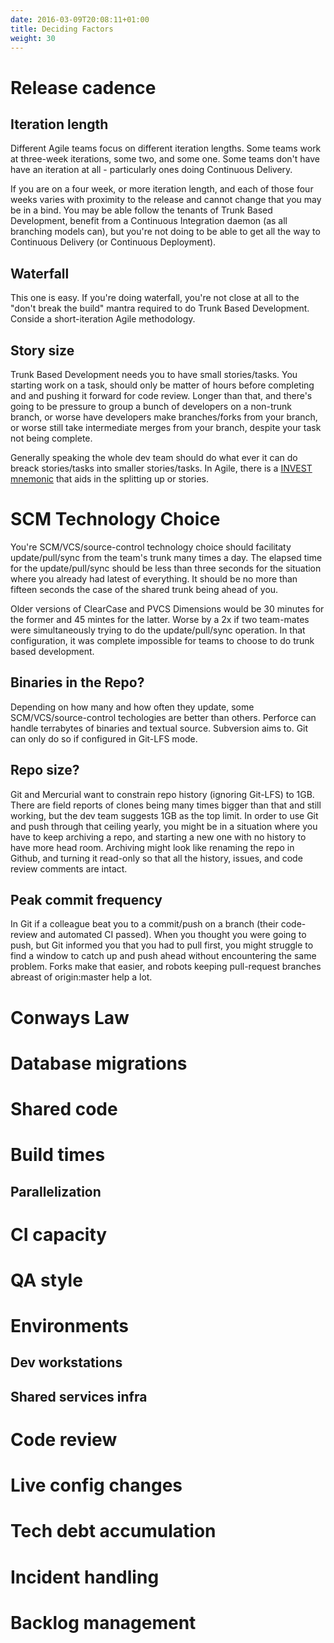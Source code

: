 ```yaml
---
date: 2016-03-09T20:08:11+01:00
title: Deciding Factors
weight: 30
---
```


# Release cadence

## Iteration length

Different Agile teams focus on different iteration lengths. Some teams work at three-week iterations, some two, 
and some one. Some teams don't have have an iteration at all - particularly ones doing Continuous Delivery.

If you are on a four week, or more iteration length, and each of those four weeks varies with proximity to the 
release and cannot change that you may be in a bind. You may be able follow the tenants of Trunk Based Development, 
benefit from a Continuous Integration daemon (as all branching models can), but you're not doing to be able to 
get all the way to Continuous Delivery (or Continuous Deployment).

## Waterfall

This one is easy. If you're doing waterfall, you're not close at all to the "don't break the build" mantra required
to do Trunk Based Development. Conside a short-iteration Agile methodology.

## Story size

Trunk Based Development needs you to have small stories/tasks. You starting work on a task, should only be matter
of hours before completing and and pushing it forward for code review. Longer than that, and there's going to be 
pressure to group a bunch of developers on a non-trunk branch, or worse have developers make branches/forks from your 
branch, or worse still take intermediate merges from your branch, despite your task not being complete.  

Generally speaking the whole dev team should do what ever it can do breack stories/tasks into smaller stories/tasks. 
In Agile, there is a [INVEST mnemonic](https://en.wikipedia.org/wiki/INVEST_(mnemonic)) that aids in the splitting
up or stories.

# SCM Technology Choice

You're SCM/VCS/source-control technology choice should facilitaty update/pull/sync from the team's trunk many times 
a day. The elapsed time for the update/pull/sync should be less than three seconds for the situation where you 
already had latest of everything.  It should be no more than fifteen seconds the case of the shared trunk being ahead 
of you. 

Older versions of ClearCase and PVCS Dimensions would be 30 minutes for the former and 45 mintes for the latter. Worse 
by a 2x if two team-mates were simultaneously trying to do the update/pull/sync operation. In that configuration, it 
was complete impossible for teams to choose to do trunk based development.

## Binaries in the Repo?

Depending on how many and how often they update, some SCM/VCS/source-control techologies are better than others. 
Perforce can handle terrabytes of binaries and textual source. Subversion aims to. Git can only do so if configured in
Git-LFS mode.

## Repo size?

Git and Mercurial want to constrain repo history (ignoring Git-LFS) to 1GB. There are field reports of clones being 
many times bigger than that and still working, but the dev team suggests 1GB as the top limit. In order to use Git 
and push through that ceiling yearly, you might be in a situation where you have to keep archiving a repo, and starting 
a new one with no history to have more head room.  Archiving might look like renaming the repo in Github, and turning it 
read-only so that all the history, issues, and code review comments are intact.

## Peak commit frequency

In Git if a colleague beat you to a commit/push on a branch (their code-review and automated CI passed). When you 
thought you were going to push, but Git informed you that you had to pull first, you might struggle to find a window 
to catch up and push ahead without encountering the same problem. Forks make that easier, and robots keeping 
pull-request branches abreast of origin:master help a lot.

# Conways Law

# Database migrations

# Shared code

# Build times

## Parallelization

# CI capacity

# QA style

# Environments

## Dev workstations

## Shared services infra

# Code review

# Live config changes

# Tech debt accumulation

# Incident handling

# Backlog management